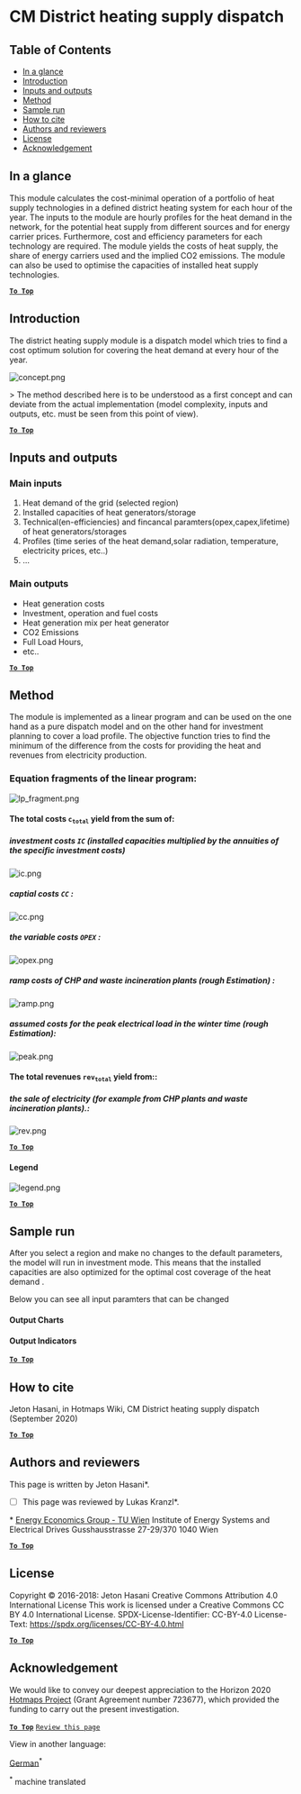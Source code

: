 <h1>CM District heating supply dispatch</h1>

## Table of Contents
* [In a glance](#in-a-glance)
* [Introduction](#introduction)
* [Inputs and outputs](#inputs-and-outputs)
* [Method](#method)
* [Sample run](#sample-run)
* [How to cite](#how-to-cite)
* [Authors and reviewers](#authors-and-reviewers)
* [License](#license)
* [Acknowledgement](#acknowledgement)



## In a glance
This module calculates the cost-minimal operation of a portfolio of heat supply technologies in a defined district heating system for each hour of the year. The inputs to the module are hourly profiles for the heat demand in the network, for the potential heat supply from different sources and for energy carrier prices. Furthermore, cost and efficiency parameters for each technology are required. The module yields the costs of heat supply, the share of energy carriers used and the implied CO2 emissions. The module can also be used to optimise the capacities of installed heat supply technologies.

[**`To Top`**](#table-of-contents)



## Introduction
The district heating supply module is a dispatch model which tries to find a cost optimum solution for covering the heat demand at every hour of the year.

![concept.png][concept]

&gt; The method described here is to be understood as a first concept and can deviate from the actual implementation (model complexity, inputs and outputs, etc. must be seen from this point of view).

[**`To Top`**](#table-of-contents)

## Inputs and outputs

### Main inputs
1. Heat demand of the grid (selected region)
1. Installed capacities of heat generators/storage
1. Technical(en-efficiencies) and fincancal paramters(opex,capex,lifetime) of heat generators/storages
1. Profiles (time series of the heat demand,solar radiation, temperature, electricity prices, etc..)
1. ...

### Main outputs
* Heat generation costs
* Investment, operation and fuel costs
* Heat generation mix per heat generator
* CO2 Emissions
* Full Load Hours, 
* etc..

[**`To Top`**](#table-of-contents)

## Method
The module is implemented as a linear program and can be used on the one hand as a pure dispatch model and on the other hand for investment planning to cover a load profile.
The objective function tries to find the minimum of the difference from the costs for providing the heat and revenues from electricity production.

### Equation fragments of the linear program:

![lp_fragment.png][lp_fragment]

#### The total costs <code>c<sub>total</sub></code> yield from the sum of:
 
##### investment costs <code>IC</code> (installed capacities multiplied by the annuities of the specific investment costs) 

![ic.png][ic] 

##### captial costs <code>CC</code> :

![cc.png][cc]

##### the variable costs <code>OPEX</code> :

![opex.png][opex]
    
##### ramp costs of CHP and waste incineration plants (rough Estimation) :

![ramp.png][ramp]

##### assumed costs for the peak electrical load in the winter time (rough Estimation):

![peak.png][peak]


#### The total revenues <code>rev<sub>total</sub></code> yield from::

##### the sale of electricity (for example from CHP plants and waste incineration plants).:

![rev.png][rev]

[**`To Top`**](#table-of-contents)

#### Legend

![legend.png][legend]

[**`To Top`**](#table-of-contents)

## Sample run

After you select a region and make no changes to the default parameters, the model will run in investment mode. This means that the installed capacities are also optimized for the optimal cost coverage of the heat demand . 


Below you can see all input paramters that can be changed





#### Output Charts



#### Output Indicators




[**`To Top`**](#table-of-contents)

## How to cite

Jeton Hasani, in Hotmaps Wiki, CM District heating supply dispatch (September 2020)


[**`To Top`**](#table-of-contents)

## Authors and reviewers
This page is written by Jeton Hasani\*.
- [ ] This page was reviewed by Lukas Kranzl\*.

\* [Energy Economics Group - TU Wien](https://eeg.tuwien.ac.at/)
Institute of Energy Systems and Electrical Drives
Gusshausstrasse 27-29/370
1040 Wien


[**`To Top`**](#table-of-contents)

## License
Copyright © 2016-2018: Jeton Hasani
Creative Commons Attribution 4.0 International License
This work is licensed under a Creative Commons CC BY 4.0 International License.
SPDX-License-Identifier: CC-BY-4.0
License-Text: https://spdx.org/licenses/CC-BY-4.0.html


[**`To Top`**](#table-of-contents)

## Acknowledgement
We would like to convey our deepest appreciation to the Horizon 2020 [Hotmaps Project](https://www.hotmaps-project.eu) (Grant Agreement number 723677), which provided the funding to carry out the present investigation.

[**`To Top`**](#table-of-contents)
<code>[Review this page](CM_DH_supply/_edit)</code>


[//]: # (Here are all the files to the links)
[concept]: ../images/dh_supply/concept.png
[lp_fragment]: ../images/dh_supply/lp_fragment.png
[ic]: ../images/dh_supply/ic.png
[cc]: ../images/dh_supply/cc.png
[opex]: ../images/dh_supply/opex.png
[ramp]: ../images/dh_supply/ramp.png
[rev]: ../images/dh_supply/rev.png
[peak]: ../images/dh_supply/peak.png
[legend]: ../images/dh_supply/legend.png


<!--- THIS IS A SUPER UNIQUE IDENTIFIER -->

View in another language:

 [German](../de/CM-District-heating-supply-dispatch)<sup>\*</sup> 

<sup>\*</sup> machine translated
